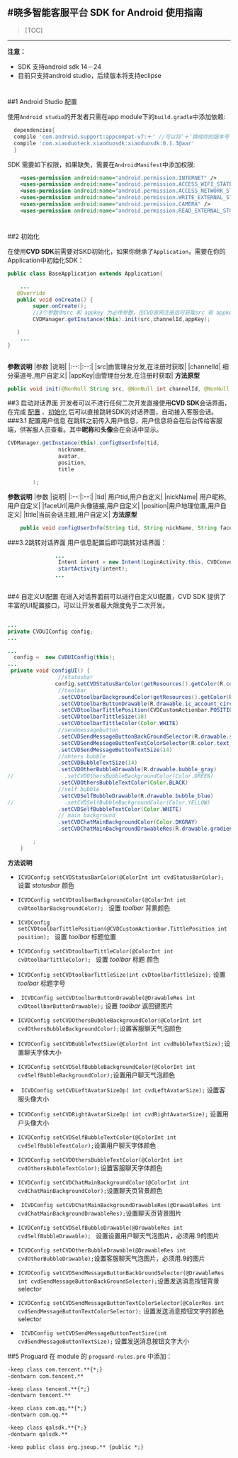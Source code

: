 #晓多智能客服平台 SDK for Android 使用指南
----

>[TOC]


----
**注意：**
- SDK 支持android sdk  14－24
- 目前只支持android studio，后续版本将支持eclipse
<h1 id="config"></h1>
##1 Android Studio 配置


使用`Android studio`的开发者只需在app module下的`build.gradle`中添加依赖:
```groovy
  dependencies{
  compile 'com.android.support:appcompat-v7:＋' //可以将‘＋’换成你的版本号
  compile 'com.xiaoduoteck.xiaoduosdk:xiaoduosdk:0.1.3@aar'
  }
```

SDK 需要如下权限，如果缺失，需要在`AndroidManifest`中添加权限:

```xml
	<uses-permission android:name="android.permission.INTERNET" />
	<uses-permission android:name="android.permission.ACCESS_WIFI_STATE" />
	<uses-permission android:name="android.permission.ACCESS_NETWORK_STATE" />
	<uses-permission android:name="android.permission.WRITE_EXTERNAL_STORAGE" />
	<uses-permission android:name="android.permission.CAMERA" />
	<uses-permission android:name="android.permission.READ_EXTERNAL_STORAGE" />
```
<h1 id="init"></h1>
##2 初始化

在使用**CVD SDK**前需要对SKD初始化，如果你继承了`Application`，需要在你的 Application中初始化SDK：

```java
public class BaseApplication extends Application{

    ... 
   @Override
   public void onCreate() {
        super.onCreate();
        //3个参数中src 和 appkey 为必传参数，在CVD官网注册后可获取src 和 appkey。
        CVDManager.getInstance(this).init(src,channelId,appKey);

   }
    ...
}
   
```

**参数说明**
|参数 |说明|
|:--:|:--:|
|src|由管理台分发,在注册时获取|
|channelId| 细分渠道号,用户自定义|
|appKey|由管理台分发,在注册时获取|
**方法原型**
```java
public void init(@NonNull String src, @NonNull int channelId, @NonNull String appKey)
```

##3 启动对话界面
开发者可以不进行任何二次开发直接使用**CVD SDK**会话界面，在完成 [配置](#config) 、[初始化](#init) 后可以直接跳转SDK的对话界面，自动接入客服会话。
###3.1 配置用户信息
在跳转之前传入用户信息，用户信息将会在后台传给客服端，供客服人员查看。其中**昵称**和**头像**会在会话中显示。
```java
CVDManager.getInstance(this).configUserInfo(tid,
                nickname,
                avatar,
                position,
                title

        );
```
**参数说明**
|参数 |说明|
|:--:|:--:|
|tid|  用户tid,用户自定义|
|nickName| 用户昵称,用户自定义|
|faceUrl|用户头像链接,用户自定义|
|position|用户地理位置,用户自定义|
|title|当前会话主题,用户自定义|
**方法原型**
```java
    public void configUserInfo(String tid, String nickName, String faceUrl, String position, String title)
```


###3.2跳转对话界面
用户信息配置后即可跳转对话界面：

```java
               ...
                Intent intent = new Intent(LoginActivity.this, CVDConversationActivity.class);
                startActivity(intent);
               ...
           
```
##4 自定义UI配置
在进入对话界面前可以进行自定义UI配置，CVD SDK 提供了丰富的UI配置接口，可以让开发者最大限度免于二次开发。
``` java

...  
private CVDUIConfig config;
...

...
  config =  new CVDUIConfig(this);
...
 private void configUI() {
                //statusbar
               config.setCVDStatusBarColor(getResources().getColor(R.color.color_material_cyan))
                //toolbar
                .setCVDtoolbarBackgroundColor(getResources().getColor(R.color.color_material_cyan))
                .setCVDtoolbarButtonDrawable(R.drawable.ic_account_circle_white_18dp)
                .setCVDtoolbarTittlePosition(CVDCustomActionbar.POSITION_LEFT)
                .setCVDtoolbarTittleSize(18)
                .setCVDtoolbarTittleColor(Color.WHITE)
                //sendmessagebutton
                .setCVDSendMessageButtonBackGroundSelector(R.drawable.selector_btn)
                .setCVDSendMessageButtonTextColorSelector(R.color.text_color_grey2anything)
                .setCVDSendMessageButtonTextSize(14)
                //ohters bubble
                .setCVDBubbleTextSize(14)
                .setCVDOtherBubbleDrawable(R.drawable.bubble_gray)
//                .setCVDOthersBubbleBackgroundColor(Color.GREEN)
                .setCVDOthersBubbleTextColor(Color.BLACK)
                //self bubble
                .setCVDSelfBubbleDrawable(R.drawable.bubble_blue)
//                .setCVDSelfBubbleBackgroundColor(Color.YELLOW)
                .setCVDSelfBubbleTextColor(Color.WHITE)
                // main background
                .setCVDChatMainBackgroundColor(Color.DKGRAY)
                .setCVDChatMainBackgroundDrawableRes(R.drawable.gradient_drawable)

        ;
    }
```


**方法说明**

-  `ICVDConfig setCVDStatusBarColor(@ColorInt int cvdStatusBarColor);`    设置 *statusbar* 颜色
- `ICVDConfig setCVDtoolbarBackgroundColor(@ColorInt int cvDtoolbarBackgroundColor); `   设置 *toolbar* 背景颜色
-  `ICVDConfig setCVDtoolbarTittlePosition(@CVDCustomActionbar.TittlePosition int position); ` 设置 *toolbar* 标题位置 
-  `ICVDConfig setCVDtoolbarTittleColor(@ColorInt int cvDtoolbarTittleColor); ` 设置 *toolbar* 标题 颜色
- `ICVDConfig setCVDtoolbarTittleSize(int cvDtoolbarTittleSize);`   设置 *toolbar*  标题字号
- ` ICVDConfig setCVDtoolbarButtonDrawable(@DrawableRes int cvDtoollbarButtonDrawable);`  设置  *toolbar* 返回键图片

- ` ICVDConfig setCVDOthersBubbleBackgroundColor(@ColorInt int cvdOthersBubbleBackgroundColor); `设置客服聊天气泡颜色

- ` ICVDConfig setCVDBubbleTextSize(@ColorInt int cvdBubbleTextSize); `设置聊天字体大小

- `ICVDConfig setCVDSelfBubbleBackgroundColor(@ColorInt int cvdSelfBubbleBackgroundColor);`设置用户聊天气泡颜色

- ` ICVDConfig setCVDLeftAvatarSizeDp( int cvdLeftAvatarSize);` 设置客服头像大小

- `ICVDConfig setCVDRightAvatarSizeDp( int cvdRightAvatarSize);` 设置用户头像大小
- `ICVDConfig setCVDSelfBubbleTextColor(@ColorInt int cvdSelfBubbleTextColor);`设置用户聊天字体颜色

- ` ICVDConfig setCVDOthersBubbleTextColor(@ColorInt int cvdOthersBubbleTextColor); `设置客服聊天字体颜色

- `ICVDConfig setCVDChatMainBackgroundColor(@ColorInt int cvdChatMainBackgroundColor);`设置聊天页背景颜色

- ` ICVDConfig setCVDChatMainBackgroundDrawableRes(@DrawableRes int cvdChatMainBackgroundDrawableRes);`设置聊天页背景图片

- `ICVDConfig setCVDSelfBubbleDrawable(@DrawableRes int cvdSelfBubbleDrawable); `   设置设置用户聊天气泡图片，必须用.9的图片

- ` ICVDConfig setCVDOtherBubbleDrawable(@DrawableRes int cvdOtherBubbleDrawable); `设置客服聊天气泡图片，必须用.9的图片

- `ICVDConfig setCVDSendMessageButtonBackGroundSelector(@DrawableRes int cvdSendMessageButtonBackGroundSelector);`设置发送消息按钮背景selector

- `ICVDConfig setCVDSendMessageButtonTextColorSelector(@ColorRes int cvdSendMessageButtonTextColorSelector);` 设置发送消息按钮文字的颜色selector


- ` ICVDConfig setCVDSendMessageButtonTextSize(int cvdSendMessageButtonTextSize);` 设置发送消息按钮文字大小

##5 Proguard 
在 module 的 `proguard-rules.pro` 中添加：
```xml
-keep class com.tencent.**{*;}
-dontwarn com.tencent.**

-keep class tencent.**{*;}
-dontwarn tencent.**

-keep class com.qq.**{*;}
-dontwarn com.qq.**

-keep class qalsdk.**{*;}
-dontwarn qalsdk.**

-keep public class org.jsoup.** {public *;}
```

